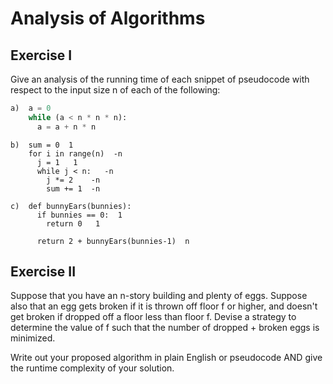 # Analysis of Algorithms

## Exercise I

Give an analysis of the running time of each snippet of
pseudocode with respect to the input size n of each of the following:

```python
a)  a = 0
    while (a < n * n * n):
      a = a + n * n
```


```
b)  sum = 0  1
    for i in range(n)  -n
      j = 1   1
      while j < n:   -n
        j *= 2    -n
        sum += 1  -n
```

```
c)  def bunnyEars(bunnies):
      if bunnies == 0:  1
        return 0   1

      return 2 + bunnyEars(bunnies-1)  n
```

## Exercise II

Suppose that you have an n-story building and plenty of eggs. Suppose also that an egg gets broken if it is thrown off floor f or higher, and doesn't get broken if dropped off a floor less than floor f. Devise a strategy to determine the value of f such that the number of dropped + broken eggs is minimized.

Write out your proposed algorithm in plain English or pseudocode AND give the runtime complexity of your solution.
